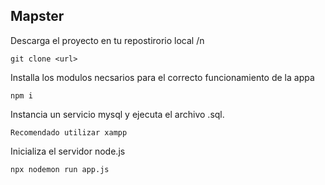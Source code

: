 ## Mapster
  Descarga el proyecto en tu repostirorio local /n
  
    git clone <url>
    
  Installa los modulos necsarios para el correcto funcionamiento de la appa
  
    npm i
    
  Instancia un servicio mysql y ejecuta el archivo .sql.
  
    Recomendado utilizar xampp
    
  Inicializa el servidor node.js
  
    npx nodemon run app.js
